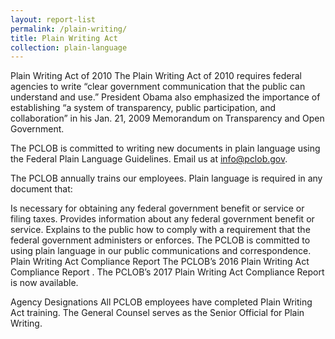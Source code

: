 ```yaml
---
layout: report-list
permalink: /plain-writing/
title: Plain Writing Act
collection: plain-language
---
```


Plain Writing Act of 2010
The Plain Writing Act of 2010 requires federal agencies to write “clear government communication that the public can understand and use.” President Obama also emphasized the importance of establishing “a system of transparency, public participation, and collaboration” in his Jan. 21, 2009 Memorandum on Transparency and Open Government.

The PCLOB is committed to writing new documents in plain language using the Federal Plain Language Guidelines. Email us at info@pclob.gov.

The PCLOB annually trains our employees. Plain language is required in any document that:

Is necessary for obtaining any federal government benefit or service or filing taxes.
Provides information about any federal government benefit or service.
Explains to the public how to comply with a requirement that the federal government administers or enforces.
The PCLOB is committed to using plain language in our public communications and correspondence.
Plain Writing Act Compliance Report
The PCLOB’s 2016 Plain Writing Act Compliance Report 
. The PCLOB’s 2017 Plain Writing Act Compliance Report is now available.


Agency Designations
All PCLOB employees have completed Plain Writing Act training. The General Counsel serves as the Senior Official for Plain Writing.
